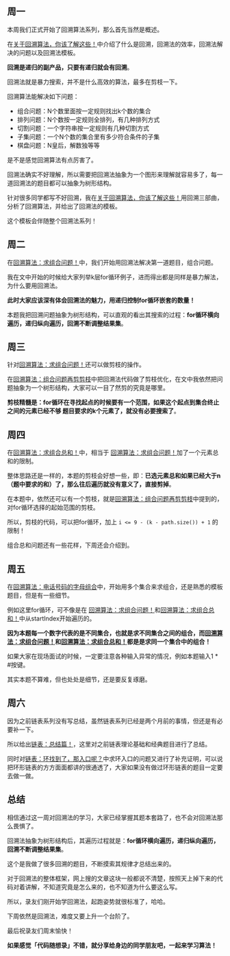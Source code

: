 


## 周一

本周我们正式开始了回溯算法系列，那么首先当然是概述。

在[关于回溯算法，你该了解这些！](https://programmercarl.com/回溯算法理论基础.html)中介绍了什么是回溯，回溯法的效率，回溯法解决的问题以及回溯法模板。

**回溯是递归的副产品，只要有递归就会有回溯**。

回溯法就是暴力搜索，并不是什么高效的算法，最多在剪枝一下。

回溯算法能解决如下问题：

* 组合问题：N个数里面按一定规则找出k个数的集合
* 排列问题：N个数按一定规则全排列，有几种排列方式
* 切割问题：一个字符串按一定规则有几种切割方式
* 子集问题：一个N个数的集合里有多少符合条件的子集
* 棋盘问题：N皇后，解数独等等

是不是感觉回溯算法有点厉害了。

回溯法确实不好理解，所以需要把回溯法抽象为一个图形来理解就容易多了，每一道回溯法的题目都可以抽象为树形结构。

针对很多同学都写不好回溯，我在[关于回溯算法，你该了解这些！](https://programmercarl.com/回溯算法理论基础.html)用回溯三部曲，分析了回溯算法，并给出了回溯法的模板。

这个模板会伴随整个回溯法系列！

## 周二


在[回溯算法：求组合问题！](https://programmercarl.com/0077.组合.html)中，我们开始用回溯法解决第一道题目，组合问题。

我在文中开始的时候给大家列举k层for循环例子，进而得出都是同样是暴力解法，为什么要用回溯法。

**此时大家应该深有体会回溯法的魅力，用递归控制for循环嵌套的数量！**

本题我把回溯问题抽象为树形结构，可以直观的看出其搜索的过程：**for循环横向遍历，递归纵向遍历，回溯不断调整结果集**。

## 周三

针对[回溯算法：求组合问题！](https://programmercarl.com/0077.组合.html)还可以做剪枝的操作。

在[回溯算法：组合问题再剪剪枝](https://programmercarl.com/0077.组合优化.html)中把回溯法代码做了剪枝优化，在文中我依然把问题抽象为一个树形结构，大家可以一目了然剪的究竟是哪里。

**剪枝精髓是：for循环在寻找起点的时候要有一个范围，如果这个起点到集合终止之间的元素已经不够 题目要求的k个元素了，就没有必要搜索了**。

## 周四

在[回溯算法：求组合总和！](https://programmercarl.com/0216.组合总和III.html)中，相当于 [回溯算法：求组合问题！](https://programmercarl.com/0077.组合.html)加了一个元素总和的限制。

整体思路还是一样的，本题的剪枝会好想一些，即：**已选元素总和如果已经大于n（题中要求的和）了，那么往后遍历就没有意义了，直接剪掉**。

在本题中，依然还可以有一个剪枝，就是[回溯算法：组合问题再剪剪枝](https://programmercarl.com/0077.组合优化.html)中提到的，对for循环选择的起始范围的剪枝。

所以，剪枝的代码，可以把for循环，加上 `i <= 9 - (k - path.size()) + 1` 的限制！

组合总和问题还有一些花样，下周还会介绍到。

## 周五

在[回溯算法：电话号码的字母组合](https://programmercarl.com/0017.电话号码的字母组合.html)中，开始用多个集合来求组合，还是熟悉的模板题目，但是有一些细节。

例如这里for循环，可不像是在 [回溯算法：求组合问题！](https://programmercarl.com/0077.组合.html)和[回溯算法：求组合总和！](https://programmercarl.com/0216.组合总和III.html)中从startIndex开始遍历的。

**因为本题每一个数字代表的是不同集合，也就是求不同集合之间的组合，而[回溯算法：求组合问题！](https://programmercarl.com/0077.组合.html)和[回溯算法：求组合总和！](https://programmercarl.com/0216.组合总和III.html)都是是求同一个集合中的组合！**

如果大家在现场面试的时候，一定要注意各种输入异常的情况，例如本题输入1 * #按键。

其实本题不算难，但也处处是细节，还是要反复琢磨。

## 周六

因为之前链表系列没有写总结，虽然链表系列已经是两个月前的事情，但还是有必要补一下。

所以给出[链表：总结篇！](https://programmercarl.com/链表总结篇.html)，这里对之前链表理论基础和经典题目进行了总结。

同时对[链表：环找到了，那入口呢？](https://programmercarl.com/0142.环形链表II.html)中求环入口的问题又进行了补充证明，可以说把环形链表的方方面面都讲的很通透了，大家如果没有做过环形链表的题目一定要去做一做。

## 总结

相信通过这一周对回溯法的学习，大家已经掌握其题本套路了，也不会对回溯法那么畏惧了。

回溯法抽象为树形结构后，其遍历过程就是：**for循环横向遍历，递归纵向遍历，回溯不断调整结果集**。

这个是我做了很多回溯的题目，不断摸索其规律才总结出来的。

对于回溯法的整体框架，网上搜的文章这块一般都说不清楚，按照天上掉下来的代码对着讲解，不知道究竟是怎么来的，也不知道为什么要这么写。

所以，录友们刚开始学回溯法，起跑姿势就很标准了，哈哈。

下周依然是回溯法，难度又要上升一个台阶了。

最后祝录友们周末愉快！

**如果感觉「代码随想录」不错，就分享给身边的同学朋友吧，一起来学习算法！**


